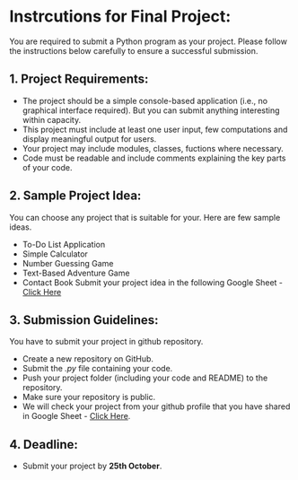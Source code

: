 # Instrcutions for Final Project:

You are required to submit a Python program as your project. Please follow the instructions below carefully to ensure a successful submission.

## 1. Project Requirements:

- The project should be a simple console-based application (i.e., no graphical interface required). But you can submit anything interesting within capacity.
- This project must include at least one user input, few computations and display meaningful output for users.
- Your project may include modules, classes, fuctions where necessary.
- Code must be readable and include comments explaining the key parts of your code.

## 2. Sample Project Idea:
You can choose any project that is suitable for your. Here are few sample ideas.
- To-Do List Application
- Simple Calculator
- Number Guessing Game
- Text-Based Adventure Game
- Contact Book
Submit your project idea in the following Google Sheet - [Click Here](https://docs.google.com/spreadsheets/d/1C6yQkCd59UDMFOut5EFb3XoDs_LV97rp0GdJM-yCpt0/edit?gid=1339576629#gid=1339576629)

## 3. Submission Guidelines:
You have to submit your project in github repository.
- Create a new repository on GitHub.
- Submit the *.py* file containing your code.
- Push your project folder (including your code and README) to the repository.
- Make sure your repository is public.
- We will check your project from your github profile that you have shared in Google Sheet - [Click Here](https://docs.google.com/spreadsheets/d/1C6yQkCd59UDMFOut5EFb3XoDs_LV97rp0GdJM-yCpt0/edit?gid=0#gid=0).


## 4. Deadline: 
- Submit your project by **25th October**.